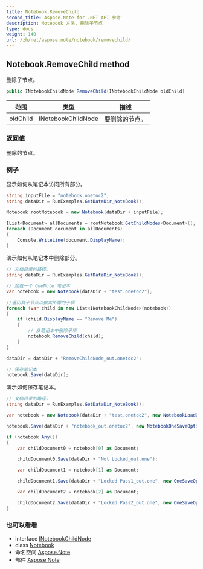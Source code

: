 ```yaml
---
title: Notebook.RemoveChild
second_title: Aspose.Note for .NET API 参考
description: Notebook 方法. 删除子节点
type: docs
weight: 140
url: /zh/net/aspose.note/notebook/removechild/
---
```

## Notebook.RemoveChild method

删除子节点。

```csharp
public INotebookChildNode RemoveChild(INotebookChildNode oldChild)
```

| 范围 | 类型 | 描述 |
| --- | --- | --- |
| oldChild | INotebookChildNode | 要删除的节点。 |

### 返回值

删除的节点。

### 例子

显示如何从笔记本访问所有部分。

```csharp
string inputFile = "notebook.onetoc2";
string dataDir = RunExamples.GetDataDir_NoteBook();

Notebook rootNotebook = new Notebook(dataDir + inputFile);

IList<Document> allDocuments = rootNotebook.GetChildNodes<Document>();
foreach (Document document in allDocuments) 
{
    Console.WriteLine(document.DisplayName);
}
```

演示如何从笔记本中删除部分。

```csharp
// 文档目录的路径。
string dataDir = RunExamples.GetDataDir_NoteBook();

// 加载一个 OneNote 笔记本
var notebook = new Notebook(dataDir + "test.onetoc2");

//遍历其子节点以搜索所需的子项
foreach (var child in new List<INotebookChildNode>(notebook))
{
    if (child.DisplayName == "Remove Me")
    {
        // 从笔记本中删除子项
        notebook.RemoveChild(child);
    }
}

dataDir = dataDir + "RemoveChildNode_out.onetoc2";

// 保存笔记本
notebook.Save(dataDir);
```

演示如何保存笔记本。

```csharp
// 文档目录的路径。
string dataDir = RunExamples.GetDataDir_NoteBook();

var notebook = new Notebook(dataDir + "test.onetoc2", new NotebookLoadOptions() { DeferredLoading = false });

notebook.Save(dataDir + "notebook_out.onetoc2", new NotebookOneSaveOptions() { DeferredSaving = true});

if (notebook.Any())
{
    var childDocument0 = notebook[0] as Document;

    childDocument0.Save(dataDir + "Not Locked_out.one");

    var childDocument1 = notebook[1] as Document;

    childDocument1.Save(dataDir + "Locked Pass1_out.one", new OneSaveOptions() { DocumentPassword = "pass" });

    var childDocument2 = notebook[2] as Document;

    childDocument2.Save(dataDir + "Locked Pass2_out.one", new OneSaveOptions() { DocumentPassword = "pass2" });
}
```

### 也可以看看

* interface [INotebookChildNode](../../inotebookchildnode/)
* class [Notebook](../)
* 命名空间 [Aspose.Note](../../notebook/)
* 部件 [Aspose.Note](../../../)


